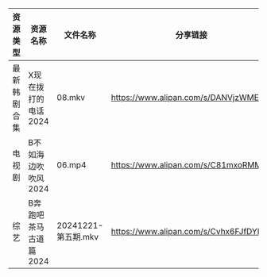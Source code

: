 | 资源类型   | 资源名称          | 文件名称             | 分享链接                                 | 更新时间                |
| ------ | ------------- | ---------------- | ------------------------------------ | ------------------- |
| 最新韩剧合集 | X现在拨打的电话2024  | 08.mkv           | https://www.alipan.com/s/DANVjzWMEL4 | 2024-12-22 00:06:20 |
| 电视剧    | B不如海边吹吹风2024  | 06.mp4           | https://www.alipan.com/s/C81mxoRMM2o | 2024-12-22 00:05:03 |
| 综艺     | B奔跑吧茶马古道篇2024 | 20241221-第五期.mkv | https://www.alipan.com/s/Cvhx6FJfDYP | 2024-12-22 00:06:34 |
